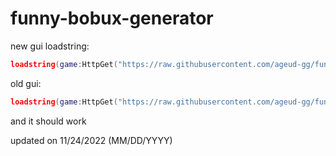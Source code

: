 # funny-bobux-generator


new gui loadstring:
```lua
loadstring(game:HttpGet("https://raw.githubusercontent.com/ageud-gg/funny-bobux-generator/main/main.lua"))()
```

old gui:

```lua
loadstring(game:HttpGet("https://raw.githubusercontent.com/ageud-gg/funny-bobux-generator/main/reanim%20gui.lua"))()
```

and it should work

updated on 11/24/2022 (MM/DD/YYYY)
